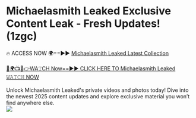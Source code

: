 # Michaelasmith Leaked Exclusive Content Leak - Fresh Updates! (1zgc)

🔥 ACCESS NOW 🌍==►► <a href="https://tinyurl.com/kvy9nzfs" rel="nofollow">Michaelasmith Leaked Latest Collection</a>
<br><br>
[🔴🌍📺📱👉WA𝚃CH Now==►► CLICK HERE TO Michaelasmith Leaked 𝚆𝙰𝚃𝙲𝙷 NOW](https://tinyurl.com/kvy9nzfs)
<br><br>
Unlock Michaelasmith Leaked's private videos and photos today! Dive into the newest 2025 content updates and explore exclusive material you won’t find anywhere else.
<br>
<a href="https://tinyurl.com/kvy9nzfs" rel="nofollow" data-target="animated-image.originalLink"><img src="https://camo.githubusercontent.com/8a4f000d20f83aca3bf7ec5f350d767afa0574a8a352519fd8cfa583a6f93a33/68747470733a2f2f692e696d6775722e636f6d2f644a486b345a712e676966" data-canonical-src="https://i.imgur.com/dJHk4Zq.gif" style="max-width: 100%; display: inline-block;" data-target="animated-image.originalImage"></a>
<br>

